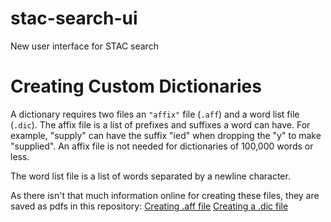 # stac-search-ui
New user interface for STAC search

# Creating Custom Dictionaries

A dictionary requires two files an `"affix"` file (`.aff`) and a word list file (`.dic`).  The affix file is a list of 
prefixes and suffixes a word can have.  For example, "supply" can have the suffix "ied" when dropping the "y" to make "supplied".
An affix file is not needed for dictionaries of 100,000 words or less.

The word list file is a list of words separated by a newline character.

As there isn't that much information online for creating these files, they are saved as pdfs in this repository:
[Creating .aff file](documentation/hunspell-dictionary/create-aff-file.pdf)
[Creating a .dic file](documentation/hunspell-dictionary/creating-a-hunspell-dictionary-file.pdf)